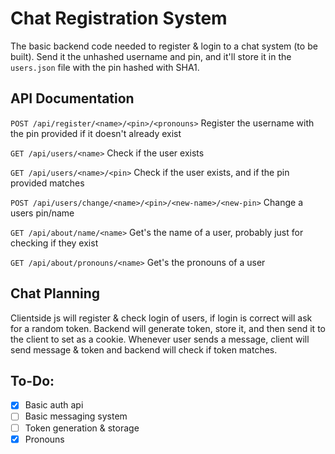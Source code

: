 # Chat Registration System

The basic backend code needed to register & login to a chat system (to be built).
Send it the unhashed username and pin, and it'll store it in the `users.json` file with the pin hashed with SHA1.

## API Documentation

`POST /api/register/<name>/<pin>/<pronouns>` Register the username with the pin provided if it doesn't already exist

`GET /api/users/<name>` Check if the user exists

`GET /api/users/<name>/<pin>` Check if the user exists, and if the pin provided matches

`POST /api/users/change/<name>/<pin>/<new-name>/<new-pin>` Change a users pin/name

`GET /api/about/name/<name>` Get's the name of a user, probably just for checking if they exist

`GET /api/about/pronouns/<name>` Get's the pronouns of a user

## Chat Planning

Clientside js will register & check login of users, if login is correct will ask for a random token.
Backend will generate token, store it, and then send it to the client to set as a cookie.
Whenever user sends a message, client will send message & token and backend will check if token matches.

## To-Do:

- [x] Basic auth api
- [ ] Basic messaging system
- [ ] Token generation & storage
- [x] Pronouns
